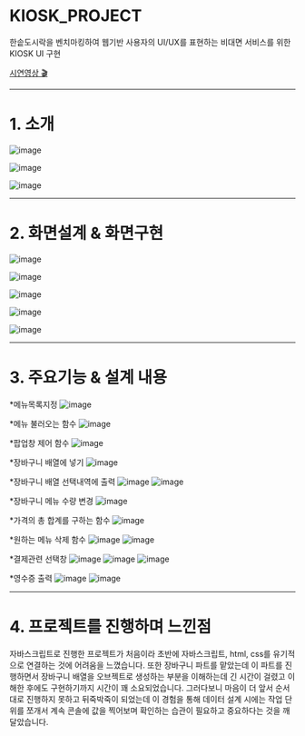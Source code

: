 # KIOSK_PROJECT
한솥도시락을 벤치마킹하여 웹기반 사용자의 UI/UX를 표현하는 비대면 서비스를 위한 KIOSK UI 구현

[시연영상 🎬](https://www.youtube.com/watch?v=z_4dOv2sEcA)

------------

# 1. 소개
![image](https://user-images.githubusercontent.com/71997900/119938302-2a0fae80-bfc7-11eb-91e6-3b796021a066.png)

![image](https://user-images.githubusercontent.com/71997900/119938468-6a6f2c80-bfc7-11eb-8495-8c0222ff72e7.png)

![image](https://user-images.githubusercontent.com/71997900/119941986-3fd3a280-bfcc-11eb-83d1-de4ab5889dd1.png)

------------

# 2. 화면설계 & 화면구현
![image](https://user-images.githubusercontent.com/71997900/119938526-84107400-bfc7-11eb-9aff-d5a44ac529dd.png)

![image](https://user-images.githubusercontent.com/71997900/119938516-7f4bc000-bfc7-11eb-8262-cb0e41ad6f8a.png)

![image](https://user-images.githubusercontent.com/71997900/119938540-896dbe80-bfc7-11eb-97ca-22f6f984551a.png)

![image](https://user-images.githubusercontent.com/71997900/119938556-8e327280-bfc7-11eb-829a-475df1fa0d5e.png)

![image](https://user-images.githubusercontent.com/71997900/119938568-938fbd00-bfc7-11eb-8319-1ab1a4e114c8.png)

------------

# 3. 주요기능 & 설계 내용

*메뉴목록지정
![image](https://user-images.githubusercontent.com/71997900/119940885-cbe4ca80-bfca-11eb-834e-7adbe91ebc1b.png)

*메뉴 불러오는 함수
![image](https://user-images.githubusercontent.com/71997900/119940933-e028c780-bfca-11eb-8931-2d8bc140b070.png)

*팝업창 제어 함수
![image](https://user-images.githubusercontent.com/71997900/119941868-1ca8f300-bfcc-11eb-9add-51951b1e5ab2.png)

*장바구니 배열에 넣기
![image](https://user-images.githubusercontent.com/71997900/119941800-06029c00-bfcc-11eb-8e49-41cfc742c5fa.png)

*장바구니 배열 선택내역에 출력
![image](https://user-images.githubusercontent.com/71997900/119942321-a2c53980-bfcc-11eb-9c7c-d250e126449c.png)
![image](https://user-images.githubusercontent.com/71997900/119942392-ba9cbd80-bfcc-11eb-9ed0-386109b3739c.png)

*장바구니 메뉴 수량 변경
![image](https://user-images.githubusercontent.com/71997900/119942533-eddf4c80-bfcc-11eb-972e-0684a9de3535.png)

*가격의 총 합계를 구하는 함수
![image](https://user-images.githubusercontent.com/71997900/119942682-16674680-bfcd-11eb-9e69-00b34d8c8e78.png)

*원하는 메뉴 삭제 함수
![image](https://user-images.githubusercontent.com/71997900/119942786-2f6ff780-bfcd-11eb-987b-1dc53df71316.png)
![image](https://user-images.githubusercontent.com/71997900/119942970-5e866900-bfcd-11eb-8461-8e6f8d638ace.png)

*결제관련 선택창
![image](https://user-images.githubusercontent.com/71997900/119943487-1287f400-bfce-11eb-9107-c4d5060521d8.png)
![image](https://user-images.githubusercontent.com/71997900/119943051-79f17400-bfcd-11eb-915f-167e7ac58033.png)
![image](https://user-images.githubusercontent.com/71997900/119943165-a1484100-bfcd-11eb-9c7d-b4a7fd2e57b7.png)

*영수증 출력
![image](https://user-images.githubusercontent.com/71997900/119943345-e1a7bf00-bfcd-11eb-837b-dcf090ab4f5f.png)
![image](https://user-images.githubusercontent.com/71997900/119943293-d05eb280-bfcd-11eb-88a0-34e98435fb95.png)



------------

# 4. 프로젝트를 진행하며 느낀점
자바스크립트로 진행한 프로젝트가 처음이라 초반에 자바스크립트, html, css를 유기적으로 연결하는 것에 어려움을 느꼈습니다. 또한 장바구니 파트를 맡았는데 이 파트를 진행하면서 장바구니 배열을 오브젝트로 생성하는 부분을 이해하는데 긴 시간이 걸렸고 이해한 후에도 구현하기까지 시간이 꽤 소요되었습니다. 그러다보니 마음이 더 앞서 순서대로 진행하지 못하고 뒤죽박죽이 되었는데 이 경험을 통해 데이터 설계 시에는 작업 단위를 쪼개서 계속 콘솔에 값을 찍어보며 확인하는 습관이 필요하고 중요하다는 것을 깨달았습니다.

